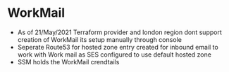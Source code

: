 # WorkMail
* As of 21/May/2021 Terraform provider and london region dont support creation of WorkMail its setup manually through console
* Seperate Route53 for hosted zone entry created for inbound email to work with Work mail as SES configured to use default hosted zone
* SSM holds the WorkMail crendtails
